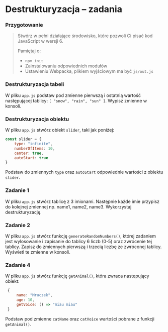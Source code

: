 # Destrukturyzacja &ndash; zadania

### Przygotowanie

> Stwórz w pełni działające środowisko, które pozwoli Ci pisać kod JavaScript w wersji 6.
>
> Pamiętaj o:
> - ```npm init```
> - Zainstalowaniu odpowiednich modułów
> - Ustawieniu Webpacka, plikiem  wyjściowym  ma być `js/out.js`

### Destrukturyzacja tabeli

W pliku ```app.js``` podstaw pod zmienne pierwszą i ostatnią wartość następującej tablicy: ```[ "snow", "rain", "sun" ]```. Wypisz zmienne w konsoli.

### Destrukturyzacja obiektu

W pliku ```app.js``` stwórz obiekt ```slider```, taki jak poniżej:

```JavaScript
const slider = {
    type: "infinite",
    numberOfItems: 10,
    center: true,
    autoStart: true
}
```
Podstaw do zmiennych ```type``` oraz ```autoStart``` odpowiednie wartości z obiektu ```slider```.

### Zadanie 1

W pliku ```app.js``` stwórz tablicę z 3 imionami. Następnie każde imie przypisz do kolejnej zmiennej np. name1, name2, name3. Wykorzystaj destrukturyzację.


### Zadanie 2

W pliku ```app.js``` stwórz funkcję ```generateRandomNumbers()```, której zadaniem jest wylosowanie i zapisanie do tablicy 6 liczb (0-5) oraz zwrócenie tej tablicy.
Zapisz do zmiennych pierwszą i trzecią liczbę ze zwróconej tablicy. Wyświetl te zmienne w konsoli.


### Zadanie 4

W pliku ```app.js``` stwórz funkcję ```getAnimal()```, która zwraca nastepujący obiekt:
```JavaScript
 {
     name: "Mruczek",
     age: 10,
     getVoice: () => "miau miau"
 }
 ```

 Podstaw pod zmienne ```catName``` oraz ```catVoice``` wartości pobrane z funkcji ```getAnimal()```.

